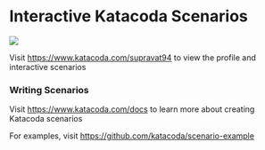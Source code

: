 # Interactive Katacoda Scenarios

[![](http://shields.katacoda.com/katacoda/supravat94/count.svg)](https://www.katacoda.com/supravat94 "Get your profile on Katacoda.com")

Visit https://www.katacoda.com/supravat94 to view the profile and interactive scenarios

### Writing Scenarios
Visit https://www.katacoda.com/docs to learn more about creating Katacoda scenarios

For examples, visit https://github.com/katacoda/scenario-example
